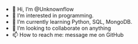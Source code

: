 - 👋 Hi, I’m @Unknownflow
- 👀 I’m interested in programming.
- 🌱 I’m currently learning Python, SQL, MongoDB.
- 💞️ I’m looking to collaborate on anything
- 📫 How to reach me: message me on GitHub

<!---
Unknownflow/Unknownflow is a ✨ special ✨ repository because its `README.md` (this file) appears on your GitHub profile.
You can click the Preview link to take a look at your changes.
--->
